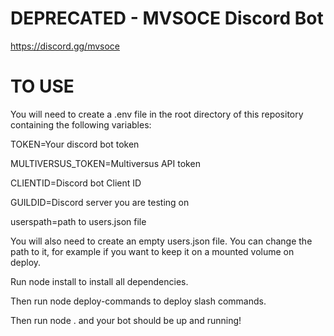 # DEPRECATED - MVSOCE Discord Bot
https://discord.gg/mvsoce


# TO USE
You will need to create a .env file in the root directory of this repository containing the following variables:

TOKEN=Your discord bot token
  
MULTIVERSUS_TOKEN=Multiversus API token
  
CLIENTID=Discord bot Client ID
  
GUILDID=Discord server you are testing on
  
userspath=path to users.json file
  
  
You will also need to create an empty users.json file. You can change the path to it, for example if you want to keep it on a mounted volume on deploy. 

Run node install to install all dependencies.

Then run node deploy-commands to deploy slash commands.

Then run node . and your bot should be up and running!
